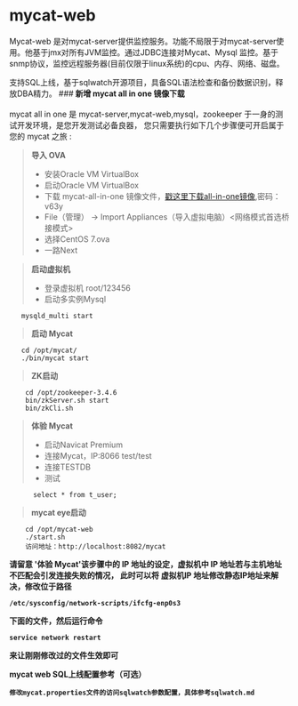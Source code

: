 # mycat-web
Mycat-web 是对mycat-server提供监控服务。功能不局限于对mycat-server使用。他基于jmx对所有JVM监控。通过JDBC连接对Mycat、Mysql
监控。基于snmp协议，监控远程服务器(目前仅限于linux系统)的cpu、内存、网络、磁盘。

支持SQL上线，基于sqlwatch开源项目，具备SQL语法检查和备份数据识别，释放DBA精力。
###<b> 新增 mycat all in one 镜像下载</b> <br/><br/>
mycat all in one 是 mycat-server,mycat-web,mysql，zookeeper 于一身的测试开发环境，是您开发测试必备良器，
您只需要执行如下几个步骤便可开启属于您的 mycat 之旅 :
> <b>导入 OVA </b> 
>* 安装Oracle VM VirtualBox
>* 启动Oracle VM VirtualBox
>* 下载 mycat-all-in-one 镜像文件，[戳这里下载all-in-one镜像](http://pan.baidu.com/s/1qWMkJPM),密码：v63y  
>* File（管理） -> Import Appliances（导入虚拟电脑）<网络模式首选桥接模式>
>* 选择CentOS 7.ova
>* 一路Next

><b> 启动虚拟机 </b>
>* 登录虚拟机 root/123456
>* 启动多实例Mysql

   ```
      mysqld_multi start
   ```

> <b>启动 Mycat</b>
 ```
    cd /opt/mycat/
    ./bin/mycat start
 ```
 > <b>  ZK启动 </b>
    
```
    cd /opt/zookeeper-3.4.6
	bin/zkServer.sh start
	bin/zkCli.sh
```
> <b>体验 Mycat</b> 
   >* 启动Navicat Premium
   >* 连接Mycat，IP:8066 test/test
   >* 连接TESTDB
   >* 测试

```
      select * from t_user;
```
 > <b>  mycat eye启动 </b>
    
```
    cd /opt/mycat-web
	./start.sh 
    访问地址：http://localhost:8082/mycat
```   
<b>请留意 '体验 Mycat'该步骤中的 IP 地址的设定，虚拟机中 IP 地址若与主机地址不匹配会引发连接失败的情况，
此时可以将 虚拟机IP 地址修改静态IP地址来解决，修改位于路径
````
/etc/sysconfig/network-scripts/ifcfg-enp0s3 
````
下面的文件，然后运行命令 
````
service network restart
````
来让刚刚修改过的文件生效即可

mycat web SQL上线配置参考（可选）
````
修改mycat.properties文件的访问sqlwatch参数配置，具体参考sqlwatch.md
````
</b>


